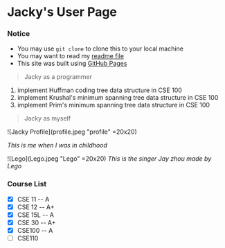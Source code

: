 # Jacky's User Page

### Notice
- You may use `git clone` to clone this to your local machine
- You may want to read my [readme file](README.md)
- This site was built using [GitHub Pages](https://J4cky1ove.github.io/CSE110_Lab0-1)

> Jacky as a programmer
> 
1. implement Huffman coding tree data structure in CSE 100
2. implement Krushal's minimum spanning tree data structure in CSE 100
3. implement Prim's minimum spanning tree data structure in CSE 100

> Jacky as myself

![Jacky Profile](profile.jpeg "profile" =20x20)

*This is me when I was in childhood*

![Lego](Lego.jpeg "Lego" =20x20)
*This is the singer Jay zhou made by Lego*

### Course List
- [x] CSE 11 -- A
- [x] CSE 12 -- A+
- [x] CSE 15L -- A
- [x] CSE 30 -- A+
- [x] CSE100 -- A
- [ ] CSE110
